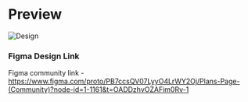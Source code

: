 # Preview

![Design](https://github.com/frontendvidu/public/assets/132292859/40b23ca1-3d4c-467a-b51b-b37500e31969)

### Figma Design Link
Figma community link - https://www.figma.com/proto/PB7ccsQV07LyyO4LrWY2Oj/Plans-Page-(Community)?node-id=1-1161&t=OADDzhvOZAFim0Rv-1

